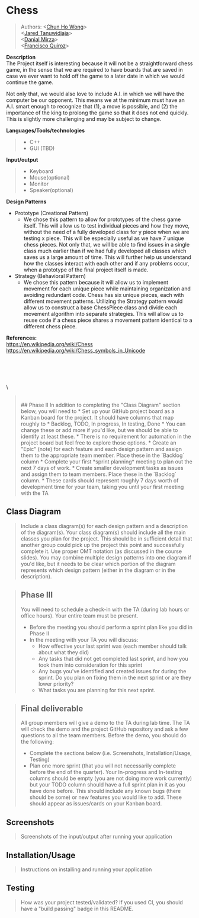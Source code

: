 # Chess

 > Authors: 
 > \<[Chun Ho Wong](https://github.com/cwong165)\>\
 > \<[Jared Tanuwidjaja](https://github.com/matchasaur)\>  
 > \<[Danial Mirza](https://github.com/danialmirza99)\> \
 > \<[Francisco Quiroz](https://github.com/FrankyQuiroz01)\>


**Description**\
The Project itself is interesting because it will not be a straightforward chess game, in the sense that we are required to have boards that are saved in case we ever want to hold off the game to a later date in which we would continue the game. 

Not only that, we would also love to include A.I. in which we will have the computer be our opponent. This means we at the minimum must have an A.I. smart enough to recognize that (1), a move is possible, and (2) the importance of the king to prolong the game so that it does not end quickly. This is slightly more challenging and may be subject to change.

**Languages/Tools/technologies**
 >  * C++
 >  * GUI (TBD)<br />


**Input/output**
 > * Keyboard
 > * Mouse(optional)
 > * Monitor
 > * Speaker(optional) 

**Design Patterns**
 - Prototype (Creational Pattern)
    - We chose this pattern to allow for prototypes of the chess game itself. This will allow us to test individual pieces and how they move, without the need of a fully developed class for y piece when we are testing x piece. This will be especially useful as we have 7 unique chess pieces. Not only that, we will be able to find issues in a single class much earlier than if we had fully developed all classes which saves us a large amount of time. This will further help us understand how the classes interact with each other and if any problems occur, when a prototype of the final project itself is made.
 - Strategy (Behavioral Pattern)
    - We chose this pattern because it will allow us to implement movement for each unique piece while maintaining organization and avoiding redundant code. Chess has six unique pieces, each with different movement patterns. Utilizing the Strategy pattern would allow us to construct a base ChessPiece class and divide each movement algorithm into separate strategies. This will allow us to reuse code if a chess piece shares a movement pattern identical to a different chess piece.



**References:**\
https://en.wikipedia.org/wiki/Chess \
https://en.wikipedia.org/wiki/Chess_symbols_in_Unicode

 


\
\
\
\
 \



><br />
 > ## Phase II
 > In addition to completing the "Class Diagram" section below, you will need to 
 > * Set up your GitHub project board as a Kanban board for the project. It should have columns that map roughly to 
 >   * Backlog, TODO, In progress, In testing, Done
 >   * You can change these or add more if you'd like, but we should be able to identify at least these.
 > * There is no requirement for automation in the project board but feel free to explore those options.
 > * Create an "Epic" (note) for each feature and each design pattern and assign them to the appropriate team member. Place these in the `Backlog` column
 > * Complete your first *sprint planning* meeting to plan out the next 7 days of work.
 >   * Create smaller development tasks as issues and assign them to team members. Place these in the `Backlog` column.
 >   * These cards should represent roughly 7 days worth of development time for your team, taking you until your first meeting with the TA
## Class Diagram
 > Include a class diagram(s) for each design pattern and a description of the diagram(s). Your class diagram(s) should include all the main classes you plan for the project. This should be in sufficient detail that another group could pick up the project this point and successfully complete it. Use proper OMT notation (as discussed in the course slides). You may combine multiple design patterns into one diagram if you'd like, but it needs to be clear which portion of the diagram represents which design pattern (either in the diagram or in the description). 
 
 > ## Phase III
 > You will need to schedule a check-in with the TA (during lab hours or office hours). Your entire team must be present. 
 > * Before the meeting you should perform a sprint plan like you did in Phase II
 > * In the meeting with your TA you will discuss: 
 >   - How effective your last sprint was (each member should talk about what they did)
 >   - Any tasks that did not get completed last sprint, and how you took them into consideration for this sprint
 >   - Any bugs you've identified and created issues for during the sprint. Do you plan on fixing them in the next sprint or are they lower priority?
 >   - What tasks you are planning for this next sprint.

 > ## Final deliverable
 > All group members will give a demo to the TA during lab time. The TA will check the demo and the project GitHub repository and ask a few questions to all the team members. 
 > Before the demo, you should do the following:
 > * Complete the sections below (i.e. Screenshots, Installation/Usage, Testing)
 > * Plan one more sprint (that you will not necessarily complete before the end of the quarter). Your In-progress and In-testing columns should be empty (you are not doing more work currently) but your TODO column should have a full sprint plan in it as you have done before. This should include any known bugs (there should be some) or new features you would like to add. These should appear as issues/cards on your Kanban board. 
 
 ## Screenshots
 > Screenshots of the input/output after running your application
 ## Installation/Usage
 > Instructions on installing and running your application
 ## Testing
 > How was your project tested/validated? If you used CI, you should have a "build passing" badge in this README.
 

